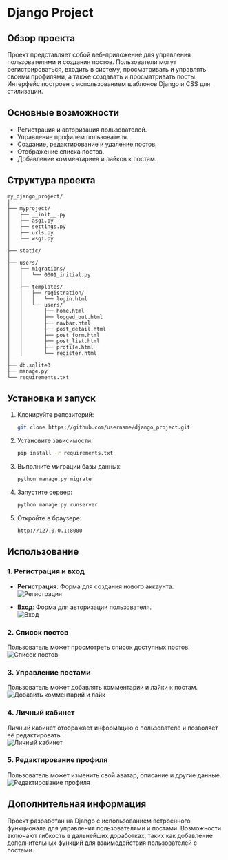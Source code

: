 
# Django Project

## Обзор проекта

Проект представляет собой веб-приложение для управления пользователями и создания постов. Пользователи могут регистрироваться, входить в систему, просматривать и управлять своими профилями, а также создавать и просматривать посты. Интерфейс построен с использованием шаблонов Django и CSS для стилизации.

## Основные возможности

- Регистрация и авторизация пользователей.
- Управление профилем пользователя.
- Создание, редактирование и удаление постов.
- Отображение списка постов.
- Добавление комментариев и лайков к постам.

## Структура проекта

```
my_django_project/
│
├── myproject/
│   ├── __init__.py
│   ├── asgi.py
│   ├── settings.py
│   ├── urls.py
│   └── wsgi.py
│
├── static/
│
├── users/
│   ├── migrations/
│   │   └── 0001_initial.py
│   │
│   ├── templates/
│   │   ├── registration/
│   │   │   └── login.html
│   │   └── users/
│   │       ├── home.html
│   │       ├── logged_out.html
│   │       ├── navbar.html
│   │       ├── post_detail.html
│   │       ├── post_form.html
│   │       ├── post_list.html
│   │       ├── profile.html
│   │       └── register.html
│
├── db.sqlite3
├── manage.py
└── requirements.txt
```

## Установка и запуск

1. Клонируйте репозиторий:
   ```bash
   git clone https://github.com/username/django_project.git
   ```

2. Установите зависимости:
   ```bash
   pip install -r requirements.txt
   ```

3. Выполните миграции базы данных:
   ```bash
   python manage.py migrate
   ```

4. Запустите сервер:
   ```bash
   python manage.py runserver
   ```

5. Откройте в браузере:
   ```
   http://127.0.0.1:8000
   ```

## Использование

### 1. Регистрация и вход

- **Регистрация**: Форма для создания нового аккаунта.  
  ![Регистрация](myproject/imgs_for_readme/registration.png)

- **Вход**: Форма для авторизации пользователя.  
  ![Вход](myproject/imgs_for_readme/login.png)

### 2. Список постов

Пользователь может просмотреть список доступных постов.  
![Список постов](myproject/imgs_for_readme/post_list.png)

### 3. Управление постами

Пользователь может добавлять комментарии и лайки к постам.  
![Добавить комментарий и лайк](add_comment_and_like_post.png)

### 4. Личный кабинет

Личный кабинет отображает информацию о пользователе и позволяет её редактировать.  
![Личный кабинет](myproject/imgs_for_readme/user_profile.png)

### 5. Редактирование профиля

Пользователь может изменить свой аватар, описание и другие данные.  
![Редактирование профиля](myproject/imgs_for_readme/edit_profile.png)

## Дополнительная информация

Проект разработан на Django с использованием встроенного функционала для управления пользователями и постами. Возможности включают гибкость в дальнейших доработках, таких как добавление дополнительных функций для взаимодействия пользователей с постами.
